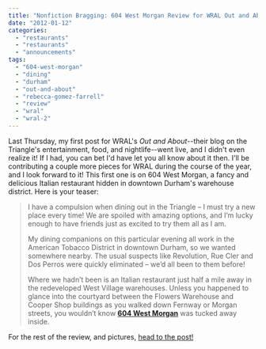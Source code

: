 ```yaml
---
title: "Nonfiction Bragging: 604 West Morgan Review for WRAL Out and About"
date: "2012-01-12"
categories: 
  - "restaurants"
  - "restaurants"
  - "announcements"
tags: 
  - "604-west-morgan"
  - "dining"
  - "durham"
  - "out-and-about"
  - "rebecca-gomez-farrell"
  - "review"
  - "wral"
  - "wral-2"
---
```


Last Thursday, my first post for WRAL's _Out and About_\--their blog on the Triangle's entertainment, food, and nightlife--went live, and I didn't even realize it! If I had, you can bet I'd have let you all know about it then. I'll be contributing a couple more pieces for WRAL during the course of the year, and I look forward to it! This first one is on 604 West Morgan, a fancy and delicious Italian restaurant hidden in downtown Durham's warehouse district. Here is your teaser:

> I have a compulsion when dining out in the Triangle – I must try a new place every time! We are spoiled with amazing options, and I’m lucky enough to have friends just as excited to try them all as I am.
> 
> My dining companions on this particular evening all work in the American Tobacco District in downtown Durham, so we wanted somewhere nearby. The usual suspects like Revolution, Rue Cler and Dos Perros were quickly eliminated – we’d all been to them before!
> 
> Where we hadn’t been is an Italian restaurant just half a mile away in the redeveloped West Village warehouses. Unless you happened to glance into the courtyard between the Flowers Warehouse and Cooper Shop buildings as you walked down Fernway or Morgan streets, you wouldn’t know **[604 West Morgan](http://www.wral.com/entertainment/out_and_about/venue/10543319/)** was tucked away inside.

For the rest of the review, and pictures, [head to the post!](http://www.wral.com/entertainment/out_and_about/blogpost/10543330/ "Out and About")
